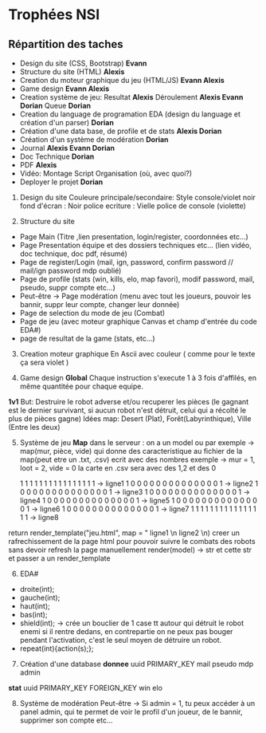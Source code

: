 # Trophées NSI
## Répartition des taches
- Design du site (CSS, Bootstrap) **Evann**
- Structure du site (HTML) **Alexis**
- Creation du moteur graphique du jeu (HTML/JS) **Evann Alexis**
- Game design **Evann Alexis**
- Creation système de jeu:
    Resultat **Alexis**
    Déroulement **Alexis Evann Dorian**
    Queue **Dorian**
- Creation du language de programation EDA (design du language et création d'un parser) **Dorian**
- Création d'une data base, de profile et de stats **Alexis Dorian**
- Création d'un système de modération **Dorian**
- Journal **Alexis Evann Dorian**
- Doc Technique **Dorian**
- PDF **Alexis**
- Vidéo:
    Montage
    Script
    Organisation (où, avec quoi?)
- Deployer le projet **Dorian**

1) Design du site
Couleure principale/secondaire: Style console/violet noir
fond d'écran : Noir
police ecriture : Vielle police de console (violette)

2) Structure du site
- Page Main (Titre ,lien presentation, login/register, coordonnées etc...)
- Page Presentation équipe et des dossiers techniques etc... (lien vidéo, doc technique, doc pdf, résumé)
- Page de register/Login (mail, ign, password, confirm password // mail/ign password mdp oublié)
- Page de profile (stats (win, kills, elo, map favori), modif password, mail, pseudo, suppr compte etc...)
- Peut-être -> Page modération (menu avec tout les joueurs, pouvoir les bannir, suppr leur compte, changer leur donnée) 
- Page de selection du mode de jeu (Combat)
- Page de jeu (avec moteur graphique Canvas et champ d'entrée du code EDA#)
- page de resultat de la game (stats, etc...)

3) Creation moteur graphique
En Ascii avec couleur ( comme pour le texte ça sera violet )

4) Game design
**Global**
Chaque instruction s'execute 1 à 3 fois d'affilés, en même quantitée pour chaque equipe.

**1v1**
But: Destruire le robot adverse et/ou recuperer les pièces (le gagnant est le dernier survivant, si aucun robot n'est détruit, celui qui a récolté le plus de pièces gagne)
Idées map: Desert (Plat), Forêt(Labyrinthique), Ville (Entre les deux)

5) Système de jeu
**Map**
dans le serveur :
    on a un model ou par exemple -> map(mur, pièce, vide) 
    qui donne des caracteristique au fichier de la map(peut etre un .txt, .csv) ecrit avec des nombres
    exemple -> mur = 1, loot = 2, vide = 0
    la carte en .csv sera avec des 1,2 et des 0

    1 1 1 1 1 1 1 1 1 1 1 1 1 1 1 1 -> ligne1
    1 0 0 0 0 0 0 0 0 0 0 0 0 0 0 1 -> ligne2
    1 0 0 0 0 0 0 0 0 0 0 0 0 0 0 1 -> ligne3
    1 0 0 0 0 0 0 0 0 0 0 0 0 0 0 1 -> ligne4
    1 0 0 0 0 0 0 0 0 0 0 0 0 0 0 1 -> ligne5
    1 0 0 0 0 0 0 0 0 0 0 0 0 0 0 1 -> ligne6
    1 0 0 0 0 0 0 0 0 0 0 0 0 0 0 1 -> ligne7
    1 1 1 1 1 1 1 1 1 1 1 1 1 1 1 1 -> ligne8

return render_template("jeu.html", map = " ligne1 \n ligne2 \n)
creer un rafrechissement de la page html pour pouvoir suivre le combats des robots sans devoir refresh la page manuellement
render(model) -> str et cette str et passer a un render_template

6) EDA#
- droite(int);
- gauche(int);
- haut(int);
- bas(int);
- shield(int); -> crée un bouclier de 1 case tt autour qui détruit le robot enemi si il rentre dedans, en contrepartie on ne peux pas bouger pendant l'activation, c'est le seul moyen de détruire un robot.
- repeat(int){action(s);};

7) Création d'une database
**donnee**
uuid PRIMARY_KEY
mail 
pseudo
mdp
admin

**stat**
uuid PRIMARY_KEY FOREIGN_KEY
win
elo

8) Système de modération
Peut-être -> Si admin = 1, tu peux accéder à un panel admin, qui te permet de voir le profil d'un joueur, de le bannir, supprimer son compte etc...
